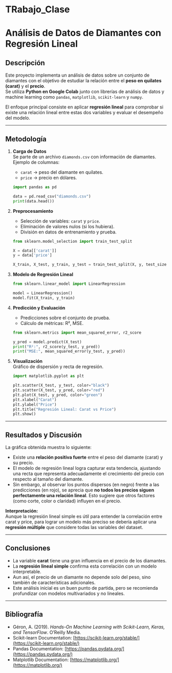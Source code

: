 # TRabajo_Clase
# Análisis de Datos de Diamantes con Regresión Lineal

##  Descripción
Este proyecto implementa un análisis de datos sobre un conjunto de diamantes con el objetivo de estudiar la relación entre el **peso en quilates (carat)** y el **precio**.  
Se utiliza **Python en Google Colab** junto con librerías de análisis de datos y machine learning como `pandas`, `matplotlib`, `scikit-learn` y `numpy`.

El enfoque principal consiste en aplicar **regresión lineal** para comprobar si existe una relación lineal entre estas dos variables y evaluar el desempeño del modelo.

---

##  Metodología

1. **Carga de Datos**  
   Se parte de un archivo `diamonds.csv` con información de diamantes.  
   Ejemplo de columnas:
   - `carat` → peso del diamante en quilates.
   - `price` → precio en dólares.

   ```python
   import pandas as pd

   data = pd.read_csv("diamonds.csv")
   print(data.head())
   ```

2. **Preprocesamiento**  
   - Selección de variables: `carat` y `price`.
   - Eliminación de valores nulos (si los hubiera).
   - División en datos de entrenamiento y prueba.

   ```python
   from sklearn.model_selection import train_test_split

   X = data[['carat']]
   y = data['price']

   X_train, X_test, y_train, y_test = train_test_split(X, y, test_size=0.2, random_state=42)
   ```

3. **Modelo de Regresión Lineal**  
   ```python
   from sklearn.linear_model import LinearRegression

   model = LinearRegression()
   model.fit(X_train, y_train)
   ```

4. **Predicción y Evaluación**  
   - Predicciones sobre el conjunto de prueba.  
   - Cálculo de métricas: R², MSE.

   ```python
   from sklearn.metrics import mean_squared_error, r2_score

   y_pred = model.predict(X_test)
   print("R²:", r2_score(y_test, y_pred))
   print("MSE:", mean_squared_error(y_test, y_pred))
   ```

5. **Visualización**  
   Gráfico de dispersión y recta de regresión.

   ```python
   import matplotlib.pyplot as plt

   plt.scatter(X_test, y_test, color="black")
   plt.scatter(X_test, y_pred, color="red")
   plt.plot(X_test, y_pred, color="green")
   plt.xlabel("Carat")
   plt.ylabel("Price")
   plt.title("Regresión Lineal: Carat vs Price")
   plt.show()
   ```

---

##  Resultados y Discusión

La gráfica obtenida muestra lo siguiente:

- Existe una **relación positiva fuerte** entre el peso del diamante (carat) y su precio.  
- El modelo de regresión lineal logra capturar esta tendencia, ajustando una recta que representa adecuadamente el crecimiento del precio con respecto al tamaño del diamante.  
- Sin embargo, al observar los puntos dispersos (en negro) frente a las predicciones (en rojo), se aprecia que **no todos los precios siguen perfectamente una relación lineal**. Esto sugiere que otros factores (como corte, color o claridad) influyen en el precio.

 **Interpretación:**  
Aunque la regresión lineal simple es útil para entender la correlación entre carat y price, para lograr un modelo más preciso se debería aplicar una **regresión múltiple** que considere todas las variables del dataset.

---

##  Conclusiones

- La variable **carat** tiene una gran influencia en el precio de los diamantes.  
- La **regresión lineal simple** confirma esta correlación con un modelo interpretable.  
- Aun así, el precio de un diamante no depende solo del peso, sino también de características adicionales.  
- Este análisis inicial es un buen punto de partida, pero se recomienda profundizar con modelos multivariados y no lineales.

---

##  Bibliografía

- Géron, A. (2019). *Hands-On Machine Learning with Scikit-Learn, Keras, and TensorFlow*. O’Reilly Media.  
- Scikit-learn Documentation: [https://scikit-learn.org/stable/](https://scikit-learn.org/stable/)  
- Pandas Documentation: [https://pandas.pydata.org/](https://pandas.pydata.org/)  
- Matplotlib Documentation: [https://matplotlib.org/](https://matplotlib.org/)
